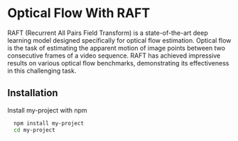 # Optical Flow With RAFT

RAFT (Recurrent All Pairs Field Transform) is a state-of-the-art deep learning model designed specifically for optical flow estimation. Optical flow is the task of estimating the apparent motion of image points between two consecutive frames of a video sequence. RAFT has achieved impressive results on various optical flow benchmarks, demonstrating its effectiveness in this challenging task.

## Installation

Install my-project with npm

```bash
  npm install my-project
  cd my-project
```

